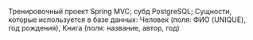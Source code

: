 Тренировочный проект Spring MVC; субд PostgreSQL;
Сущности, которые используется в базе данных:
Человек (поля: ФИО (UNIQUE), год рождения),
Книга (поля: название, автор, год)
